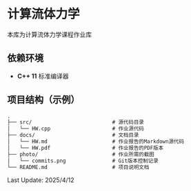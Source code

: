 # 计算流体力学
本库为计算流体力学课程作业库

## 依赖环境
- **C++ 11** 标准编译器

## 项目结构（示例）
```markdown
.
├── src/                          # 源代码目录
│   └── HW.cpp                    # 作业源代码
├── docs/                         # 文档目录
│   └── HW.md                     # 作业报告的Markdown源代码
│   └── HW.pdf                    # 作业报告的PDF版本
├── photo/                        # 作业所需的截图
│   └── commits.png               # Git版本控制记录
└── README.md                     # 项目说明文档
```

Last Update: 2025/4/12